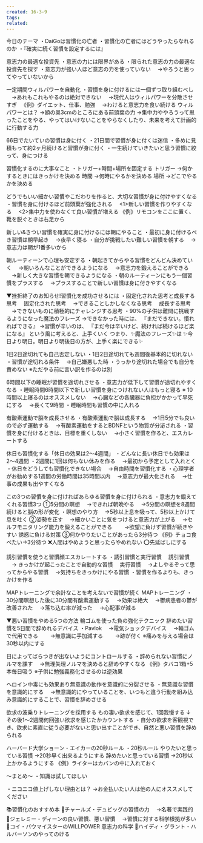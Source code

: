 ```yaml
---
created: 16-3-9
tags: 
related:
---
```


今日のテーマ
・DaiGoは習慣化の亡者
・習慣化の亡者にはどうやったらなれるのか
・『確実に続く習慣を設定するには』

意志力の最適な投資先
・意志の力には限界がある
・限られた意志の力の最適な投資先を探す
・意志力が強い人ほど意志の力を使っていない
　→やろうと思ってやっていないから

一定期間ウィルパワーを自動化
・習慣を身に付けるには一個ずつ取り組むべし
　→あれもこれもやるのは絶対できない
　→現代人はウィルパワーを分散させすぎ
　《例》ダイエット、仕事、勉強
　→わけると意志力を食い続ける
ウィルパワーとは？
→額の奥3cmのところにある前頭葉の力
→集中力ややろうって思ったことをやる、やってはいけないことをやらなくしたり、未来を考えて計画的に行動する力

66日でたいていの習慣は身に付く
・21日間で習慣が身に付くは迷信
・多めに見積もって約2ヶ月続けると習慣が身に付く
・一生続けていきたいと思う習慣に絞って、身につける

習慣化するのに大事なこと
・トリガー+時間+場所を固定する
トリガー
→何かするときにはきっかけを決める
時間
→何時にやるかを決める
場所
→どこでやるかを決める

どうでもいい細かい習慣やこだわりを作ると、大切な習慣が身に付けやすくなる
・習慣を身に付けるほど前頭葉が強化される
　<1>新しい習慣を作りやすくなる
　<2>集中力を使わなくて良い習慣が増える
《例》リモコンをここに置く、靴を脱ぐときは右足から

新しい&きつい習慣を確実に身に付けるには朝にやること
・最初に身に付けるべき習慣は朝早起き
　→夜早く寝る
・自分が挑戦したい難しい習慣を朝する
　→意志力は朝が1番多いから

朝ルーティーンで心理も安定する
・朝起きてからやる習慣をどんどん決めていく
　→朝いろんなことができるようになる
　→意志力を鍛えることができる
　→新しく大きな習慣を朝できるようになる
・朝のルーティーンにもう一個習慣をプラスする
　→プラスすることで新しい習慣は身に付きやすくなる

▼挫折終了のお知らせ!習慣化を成功させるには
・固定化された思考と成長する思考
　固定化された思考
　→できることしかしなくなる思考
　成長する思考
　→できないものに積極的にチャレンジする思考
・90%の子供は難問に挑戦するようになった魔法のフレーズ
→できなかった時には、
『まだできない。慣れればできる』
→習慣が辛いのは、
『まだ今は辛いけど、続ければ続けるほど楽になる』
という風に考えると、上手くいく
つまり、✨魔法のフレーズ✨は
✨今日より明日。明日より明後日の方が、上手く楽にできる✨

1日2日途切れても自己否定しない
・1日2日途切れても週間後基本的に切れない
・習慣が途切れる条件
　→自己嫌悪した時
・うっかり途切れた場合でも自分を責めない
※ただやる前に言い訳を作るのは別

6時間以下の睡眠が習慣を途切れさせる
・意志力が低下して習慣が途切れやすくなる
・睡眠時間6時間以下で新しい習慣を身につけれない人はもっと寝る
※ 10時間以上寝るのはオススメしない
　→心臓などの各臓器に負担がかかって早死にする
　→長くて9時間
・睡眠時間も習慣の中に入れる

有酸素運動で脳を成長させる
・有酸素運動で脳は成長する
　→1日5分でも良いので必ず運動する
　→有酸素運動をするとBDNFという物質が分泌される
・習慣を身に付けるときは、目標を重くしない
　→小さく習慣を作ると、エスカレートする

休日も習慣化する「休日の効果は2〜4週間」
・どんなに長い休日でも効果は2〜4週間
・2週間に1回は何もない休みを作る
　→最初から予定として入れとく
・休日をどうしても習慣化できない場合
　→自由時間を習慣化する
・心理学者がお勧めする1週間の労働時間は35時間以内
　→意志力が最大化される
　→仕事の成果も出やすくなる

この3つの習慣を身に付ければあらゆる習慣を身に付けられる
・意志力を鍛えてくれる習慣3つ
①5分間の瞑想
　→できれば朝晩やる
　→5分間の瞑想を8週間続けると脳の形が変化
・瞑想のやり方
　→5秒以上息を吸って、5秒以上かけて息を吐く
②姿勢を正す
　→細かいことに気をつけると意志力が上がる
　→セルフモニタリング能力を鍛えることができる
　　→欲望に負けず習慣が続きやすい
誘惑に負ける対策
③何かやりたいことがあったら3分待つ
《例》チョコ食べたい→3分待つ
❌人間はやめようと思ったらやめれない
⭕️先延ばしにする

誘引習慣を使うと習慣顔エスカレートする
・誘引習慣と実行習慣
　誘引習慣
　→ きっかけが起こったことで自動的な習慣
　実行習慣
　→よしやるぞって思ってからやる習慣
　→気持ちをきっかけにやる習慣
・習慣を作るよりも、きっかけを作る

MAPトレーニングで余計なことを考えないで習慣が続く
MAPトレーニング
・30分間瞑想した後に30分間有酸素運動する
　→効果は絶大
　→鬱病患者の鬱が改善された
　→落ち込む率が減った
　→心配事が減る

▼悪い習慣をやめる5つの方法
輪ゴムを使った負の強化テクニック
辞めたい習慣を5日間で辞めれるデバイス
・Pavlok
　→電気ショックデバイス
　→輪ゴムで代用できる
　　→無意識に手加減する
　　→跡が付く
※痛みを与える場合は30秒以内にする

日によってばらつきが出ないようにコントロールする
・辞められない習慣にノルマを課す
　→無理矢理ノルマを決めると辞めやすくなる
《例》タバコ1箱+5本毎日吸う
※子供に勉強義務化させるのは逆効果

ヘロイン中毒にも効果あり無意識の動作を意識的に分裂させる
・無意識な習慣を意識的にする
　→無意識的にやっていることを、いつもと違う行動を組み込み意識的にすることで、習慣を辞めさせる

欲求の波乗りトレーニングを採用する
もの凄い欲求を感じて、1回我慢する
↓
その後1〜2週間何回強い欲求を感じたかカウントする
・自分の欲求を客観視でき、欲求に素直に従う必要がないと思い出すことができ、自然と悪い習慣を辞められる

ハーバード大学ショーン・エイカーの20秒ルール
・20秒ルール
やりたいと思っている習慣
→20秒早く出来るようにする
辞めたいと思っている習慣
→20秒以上かかるようにする
《例》ライターはカバンの中に入れておく

〜まとめ〜
・知識は試してほしい

・ニコニコ値上げしない理由とは？
→お金払いたい人は他の人にオススメしてください

📚習慣化のおすすめ本
📘チャールズ・デュビッグの習慣の力
　→名著で実践的
📗ジェレミー・ディーンの良い習慣、悪い習慣
　→習慣に対する科学根拠が多い
📕コイ・バウマイスターのWILLPOWER 意志力の科学
📘ハイディ・グラント・ハルバーソンのやってのける
